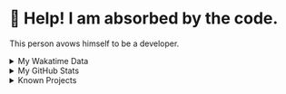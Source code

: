# 🥺 Help! I am absorbed by the code. 

This person avows himself to be a developer.

<details>

<summary>My Wakatime Data</summary>

<!--START_SECTION:waka-->
![Lines of code](https://img.shields.io/badge/From%20Hello%20World%20I%27ve%20Written-8.8%20million%20lines%20of%20code-blue)

**🐱 My GitHub Data** 

> 📦 769.6 kB Used in GitHub's Storage 
 > 
> 🏆 347 Contributions in the Year 2024
 > 
> 🚫 Not Opted to Hire
 > 
> 📜 86 Public Repositories 
 > 
> 🔑 26 Private Repositories 
 > 
**I'm an Early 🐤** 

```text
🌞 Morning                2132 commits        ██████░░░░░░░░░░░░░░░░░░░   24.08 % 
🌆 Daytime                3769 commits        ███████████░░░░░░░░░░░░░░   42.58 % 
🌃 Evening                2876 commits        ████████░░░░░░░░░░░░░░░░░   32.49 % 
🌙 Night                  75 commits          ░░░░░░░░░░░░░░░░░░░░░░░░░   00.85 % 
```
📅 **I'm Most Productive on Wednesday** 

```text
Monday                   1098 commits        ███░░░░░░░░░░░░░░░░░░░░░░   12.40 % 
Tuesday                  1544 commits        ████░░░░░░░░░░░░░░░░░░░░░   17.44 % 
Wednesday                1550 commits        ████░░░░░░░░░░░░░░░░░░░░░   17.51 % 
Thursday                 1269 commits        ████░░░░░░░░░░░░░░░░░░░░░   14.34 % 
Friday                   1314 commits        ████░░░░░░░░░░░░░░░░░░░░░   14.84 % 
Saturday                 1108 commits        ███░░░░░░░░░░░░░░░░░░░░░░   12.52 % 
Sunday                   969 commits         ███░░░░░░░░░░░░░░░░░░░░░░   10.95 % 
```


**I Mostly Code in Go** 

```text
Python                   23 repos            ██████░░░░░░░░░░░░░░░░░░░   23.47 % 
TeX                      6 repos             ██░░░░░░░░░░░░░░░░░░░░░░░   06.12 % 
Swift                    3 repos             █░░░░░░░░░░░░░░░░░░░░░░░░   03.06 % 
Shell                    2 repos             █░░░░░░░░░░░░░░░░░░░░░░░░   02.04 % 
Rust                     2 repos             █░░░░░░░░░░░░░░░░░░░░░░░░   02.04 % 
```




 Last Updated on 06/03/2024 01:12:11 UTC
<!--END_SECTION:waka-->

</details>

<details>
 
 <summary>My GitHub Stats</summary>

[![CDFMLR's github stats](https://github-readme-stats.vercel.app/api?username=cdfmlr&count_private=true&show_icons=true)](https://github.com/anuraghazra/github-readme-stats)
 
</details>

<details>

<summary>Known Projects</summary>

[![Star History Chart](https://api.star-history.com/svg?repos=cdfmlr/pyflowchart,cdfmlr/muvtuber,cdfmlr/crud,cdfmlr/murecom-verse-1,cdfmlr/murecom-intro&type=Date)](https://star-history.com/#cdfmlr/pyflowchart&cdfmlr/muvtuber&cdfmlr/crud&cdfmlr/murecom-verse-1&cdfmlr/murecom-intro&Date)

 </details>
